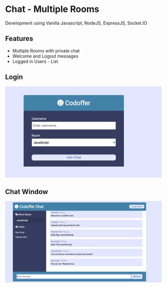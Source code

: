 # Chat - Multiple Rooms

Development using Vanilla Javascript, NodeJS, ExpressJS, Socket.IO 

## Features
* Multiple Rooms with private chat
* Welcome and Logout messages
* Logged in Users - List

## Login
![ScreenShot](https://raw.githubusercontent.com/codoffer/node-socket-express-chat/main/public/images/chat-login-screen.png)

## Chat Window
![ScreenShot](https://raw.githubusercontent.com/codoffer/node-socket-express-chat/main/public/images/chat-messages-screen.png)
